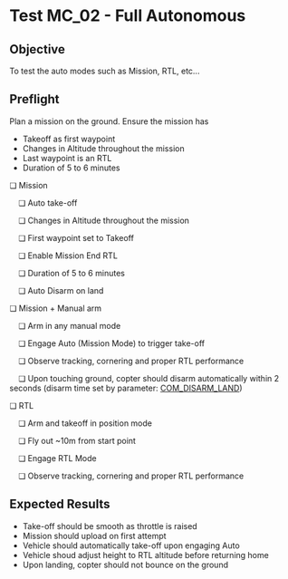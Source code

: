 # Test MC_02 - Full Autonomous

## Objective

To test the auto modes such as Mission, RTL, etc...

## Preflight

Plan a mission on the ground. Ensure the mission has

- Takeoff as first waypoint
- Changes in Altitude throughout the mission
- Last waypoint is an RTL
- Duration of 5 to 6 minutes

❏ Mission

&nbsp;&nbsp;&nbsp;&nbsp;❏ Auto take-off

&nbsp;&nbsp;&nbsp;&nbsp;❏ Changes in Altitude throughout the mission

&nbsp;&nbsp;&nbsp;&nbsp;❏ First waypoint set to Takeoff

&nbsp;&nbsp;&nbsp;&nbsp;❏ Enable Mission End RTL

&nbsp;&nbsp;&nbsp;&nbsp;❏ Duration of 5 to 6 minutes

&nbsp;&nbsp;&nbsp;&nbsp;❏ Auto Disarm on land

❏ Mission + Manual arm

&nbsp;&nbsp;&nbsp;&nbsp;❏ Arm in any manual mode

&nbsp;&nbsp;&nbsp;&nbsp;❏ Engage Auto (Mission Mode) to trigger take-off

&nbsp;&nbsp;&nbsp;&nbsp;❏ Observe tracking, cornering and proper RTL performance

&nbsp;&nbsp;&nbsp;&nbsp;❏ Upon touching ground, copter should disarm automatically within 2 seconds (disarm time set by parameter: [COM_DISARM_LAND](../advanced_config/parameter_reference.md#COM_DISARM_LAND))

❏ RTL

&nbsp;&nbsp;&nbsp;&nbsp;❏ Arm and takeoff in position mode

&nbsp;&nbsp;&nbsp;&nbsp;❏ Fly out ~10m from start point

&nbsp;&nbsp;&nbsp;&nbsp;❏ Engage RTL Mode

&nbsp;&nbsp;&nbsp;&nbsp;❏ Observe tracking, cornering and proper RTL performance

## Expected Results

- Take-off should be smooth as throttle is raised
- Mission should upload on first attempt
- Vehicle should automatically take-off upon engaging Auto
- Vehicle shoud adjust height to RTL altitude before returning home
- Upon landing, copter should not bounce on the ground

<!--
MC_002 - Full autonomous

-	Make sure the auto-disarm is enabled
-	QGC open test1_mission.plan and sync to the vehicle
-	Takeoff from QGC start mission slider
-	Check the vehicle completes the mission
-	Let the vehicle to auto land, take manual control if needed and explain the reason in log description.
-	Check the vehicle disarms by itself.
-->
